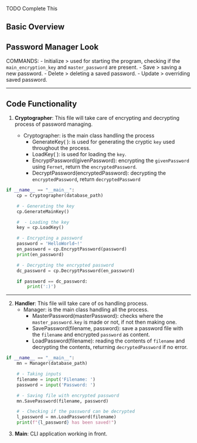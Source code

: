 TODO Complete This

## Basic Overview

## Password Manager Look

COMMANDS:
    - Initialize > used for starting the program, checking if the `main_encryption_key` and `master_password` are present.
    - Save > saving a new password.
    - Delete > deleting a saved password.
    - Update > overriding saved password.

---
## Code Functionality

1. **Cryptographer**: This file will take care of encrypting and decrypting process of password managing.

    - Cryptographer: is the main class handling the process
        - GenerateKey( ): is used for generating the cryptic ```key``` used throughout the process.
        - LoadKey( ): is used for loading the ```key```.
        - EncryptPassword(givenPassword): encrypting the `givenPassword` using `Fernet`, return the `encryptedPassword`.
        - DecryptPassword(encryptedPassword): decrypting the `encryptedPassword`, return `decryptedPassword`

``` python
if __name__ == "__main__":
    cp = Cryptographer(database_path)

    # - Generating the key
    cp.GenerateMainKey()

    #  - Loading the key
    key = cp.LoadKey()

    # - Encrypting a password
    password = 'HelloWorld~!'
    en_password = cp.EncryptPassword(password)
    print(en_password)

    # - Decrypting the encrypted password
    dc_password = cp.DecryptPassword(en_password)

    if password == dc_password:
        print(':)')
```

---

2. **Handler**: This file will take care of os handling process.
   - Manager: is the main class handling all the process.
     - MasterPassword(masterPassword): checks where the `master_password.key` is made or not, if not then making one.
     - SavePassword(filename, password): save a password file with the `filename` and encrypted `password` as content.
     - LoadPassword(filename): reading the contents of `filename` and decrypting the contents, returning `decryptedPassword` if no error.

``` python
if __name__ == "__main__":
    mn = Manager(database_path)

    # - Taking inputs
    filename = input('Filename: ')
    password = input('Password: ')

    # - Saving file with encrypted password
    mn.SavePassword(filename, password)

    # - Checking if the password can be decrypted
    l_password = mn.LoadPassword(filename)
    print(f"{l_password} has been saved!")
```

3. **Main**: CLI application working in front.
